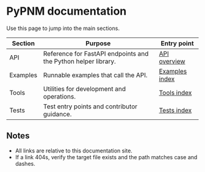 # PyPNM documentation

Use this page to jump into the main sections.

| Section | Purpose | Entry point |
|---|---|---|
| API | Reference for FastAPI endpoints and the Python helper library. | [API overview](api/index.md) |
| Examples | Runnable examples that call the API. | [Examples index](examples/index.md) |
| Tools | Utilities for development and operations. | [Tools index](tools/pypnm-mib-compiler.md) |
| Tests | Test entry points and contributor guidance. | [Tests index](tests/index.md) |

## Notes

- All links are relative to this documentation site.
- If a link 404s, verify the target file exists and the path matches case and dashes.
